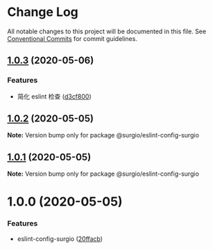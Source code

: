 # Change Log

All notable changes to this project will be documented in this file.
See [Conventional Commits](https://conventionalcommits.org) for commit guidelines.

## [1.0.3](https://github.com/surgioproject/packages/compare/@surgio/eslint-config-surgio@1.0.2...@surgio/eslint-config-surgio@1.0.3) (2020-05-06)


### Features

* 简化 eslint 检查 ([d3cf800](https://github.com/surgioproject/packages/commit/d3cf800e6112e0c479ec89ebbe9b6972abfa15f5))





## [1.0.2](https://github.com/surgioproject/packages/compare/@surgio/eslint-config-surgio@1.0.1...@surgio/eslint-config-surgio@1.0.2) (2020-05-05)

**Note:** Version bump only for package @surgio/eslint-config-surgio





## [1.0.1](https://github.com/surgioproject/packages/compare/@surgio/eslint-config-surgio@1.0.0...@surgio/eslint-config-surgio@1.0.1) (2020-05-05)

**Note:** Version bump only for package @surgio/eslint-config-surgio





# 1.0.0 (2020-05-05)


### Features

* eslint-config-surgio ([20ffacb](https://github.com/surgioproject/packages/commit/20ffacb9d4497076a4e2ef47481e4c3cf15291da))
